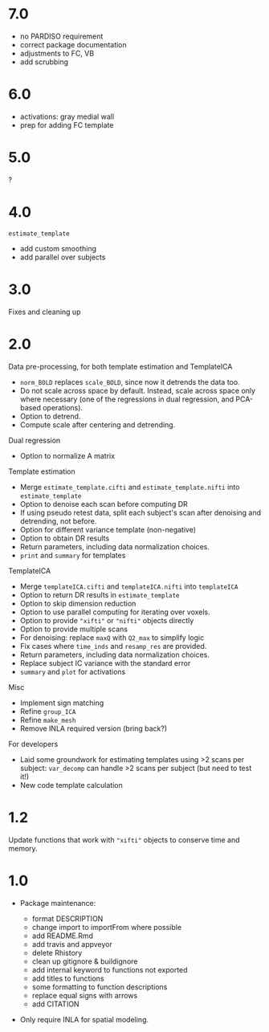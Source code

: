 # 7.0

* no PARDISO requirement
* correct package documentation
* adjustments to FC, VB
* add scrubbing

# 6.0

* activations: gray medial wall
* prep for adding FC template

# 5.0

?

# 4.0

`estimate_template`
* add custom smoothing
* add parallel over subjects

# 3.0

Fixes and cleaning up

# 2.0

Data pre-processing, for both template estimation and TemplateICA
* `norm_BOLD` replaces `scale_BOLD`, since now it detrends the data too.
* Do not scale across space by default. Instead, scale across space only where necessary (one of the regressions in dual regression, and PCA-based operations).
* Option to detrend.
* Compute scale after centering and detrending.

Dual regression
* Option to normalize A matrix

Template estimation
* Merge `estimate_template.cifti` and `estimate_template.nifti` into `estimate_template`
* Option to denoise each scan before computing DR
* If using pseudo retest data, split each subject's scan after denoising and detrending, not before.
* Option for different variance template (non-negative)
* Option to obtain DR results
* Return parameters, including data normalization choices.
* `print` and `summary` for templates

TemplateICA
* Merge `templateICA.cifti` and `templateICA.nifti` into `templateICA`
* Option to return DR results in `estimate_template`
* Option to skip dimension reduction
* Option to use parallel computing for iterating over voxels.
* Option to provide `"xifti"` or `"nifti"` objects directly
* Option to provide multiple scans
* For denoising: replace `maxQ` with `Q2_max` to simplify logic
* Fix cases where `time_inds` and `resamp_res` are provided.
* Return parameters, including data normalization choices.
* Replace subject IC variance with the standard error 
* `summary` and `plot` for activations

Misc
* Implement sign matching
* Refine `group_ICA`
* Refine `make_mesh`
* Remove INLA required version (bring back?)

For developers
* Laid some groundwork for estimating templates using >2 scans per subject: `var_decomp` can handle >2 scans per subject (but need to test it!)
* New code template calculation

# 1.2

Update functions that work with `"xifti"` objects to conserve time and memory.

# 1.0

* Package maintenance:
    * format DESCRIPTION
    * change import to importFrom where possible
    * add README.Rmd
    * add travis and appveyor
    * delete Rhistory
    * clean up gitignore & buildignore
    * add internal keyword to functions not exported
    * add titles to functions
    * some formatting to function descriptions
    * replace equal signs with arrows
    * add CITATION

* Only require INLA for spatial modeling.